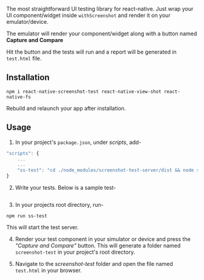 The most straightforward UI testing library for react-native.
Just wrap your UI component/widget inside `withScreenshot` and render it on your emulator/device.

The emulator will render your component/widget along with a button named <b>Capture and Compare</b>

Hit the button and the tests will run and a report will be generated in `test.html` file.

## Installation

```
npm i react-native-screenshot-test react-native-view-shot react-native-fs
```

Rebuild and relaunch your app after installation.

## Usage

1. In your project's `package.json`, under <i>scripts</i>, add-

```js
"scripts": {
    ...
    ...
    "ss-test": "cd ./node_modules/screenshot-test-server/dist && node server.js" // add this
}
```

2. Write your tests. Below is a sample test-

```ts

```

3. In your projects root directory, run-

```
npm run ss-test
```
This will start the test server.

4. Render your test component in your simulator or device and press the <i>"Capture and Compare"</i> button. This will generate a folder named `screenshot-test` in your project's root directory.

5. Navigate to the <i>screenshot-test</i> folder  and open the file named `test.html` in your browser.
